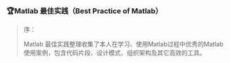 ### 🏆Matlab 最佳实践（Best Practice of Matlab）

> 序：
>
> Matlab 最佳实践整理收集了本人在学习、使用Matlab过程中优秀的Matlab使用案例，包含代码片段、设计模式、组织架构及其它高效的工具。



